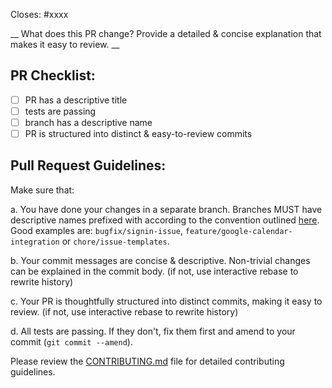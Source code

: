 Closes: #xxxx

__ What does this PR change? Provide a detailed & concise explanation that makes it easy to review. __

## PR Checklist:

- [ ] PR has a descriptive title
- [ ] tests are passing
- [ ] branch has a descriptive name
- [ ] PR is structured into distinct & easy-to-review commits

## Pull Request Guidelines:
Make sure that:

a. You have done your changes in a separate branch. Branches MUST have descriptive names prefixed with according to the convention outlined [here](https://medium.com/tarkalabs/git-branch-naming-convention-60af30cd9a07). Good examples are: `bugfix/signin-issue`, `feature/google-calendar-integration` or `chore/issue-templates`.

b. Your commit messages are concise & descriptive.
       Non-trivial changes can be explained in the commit body. (if not, use interactive rebase to rewrite history)

c. Your PR is thoughtfully structured into distinct commits, making it easy to review. (if not, use interactive rebase to rewrite history)

d. All tests are passing. If they don't, fix them first and amend to your commit (`git commit --amend`).

Please review the [CONTRIBUTING.md](../CONTRIBUTING.md) file for detailed contributing guidelines.

